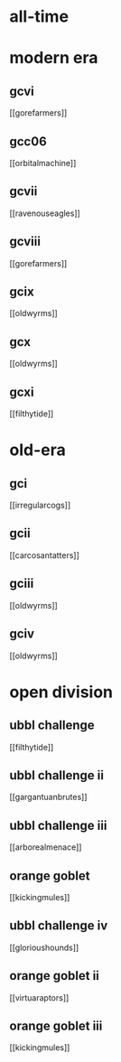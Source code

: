# all-time

# modern era

## gcvi

[[gorefarmers]]

## gcc06

[[orbitalmachine]]

## gcvii

[[ravenouseagles]]

## gcviii

[[gorefarmers]]

## gcix

[[oldwyrms]]

## gcx

[[oldwyrms]]

## gcxi

[[filthytide]]

# old-era

## gci

[[irregularcogs]]

## gcii

[[carcosantatters]]

## gciii

[[oldwyrms]]

## gciv

[[oldwyrms]]

# open division

## ubbl challenge

[[filthytide]]

## ubbl challenge ii

[[gargantuanbrutes]]

## ubbl challenge iii

[[arborealmenace]]

## orange goblet

[[kickingmules]]

## ubbl challenge iv

[[glorioushounds]]

## orange goblet ii

[[virtuaraptors]]

## orange goblet iii

[[kickingmules]]